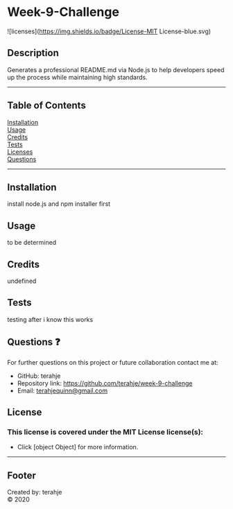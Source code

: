 
# Week-9-Challenge

![licenses](https://img.shields.io/badge/License-MIT License-blue.svg)

## Description
Generates a professional README.md via Node.js to help developers speed up the process while maintaining high standards.
***
## Table of Contents
[Installation](#installation)<br>
[Usage](#usage)<br>
[Credits](#credits)<br>
[Tests](#tests)<br>
[Licenses](#licenses)<br>
[Questions](#question)<br>
***
## Installation
install node.js and npm installer first

## Usage
to be determined

## Credits
undefined

## Tests
testing after i know this works

## Questions :question:
For further questions on this project or future collaboration contact me at:<br>
* GitHub: terahje
* Repository link: https://github.com/terahje/week-9-challenge
* Email: terahjequinn@gmail.com

## License
### This license is covered under the MIT License license(s):
* Click [object Object] for more information.
***


## Footer
Created by: terahje <br>
:copyright: 2020
